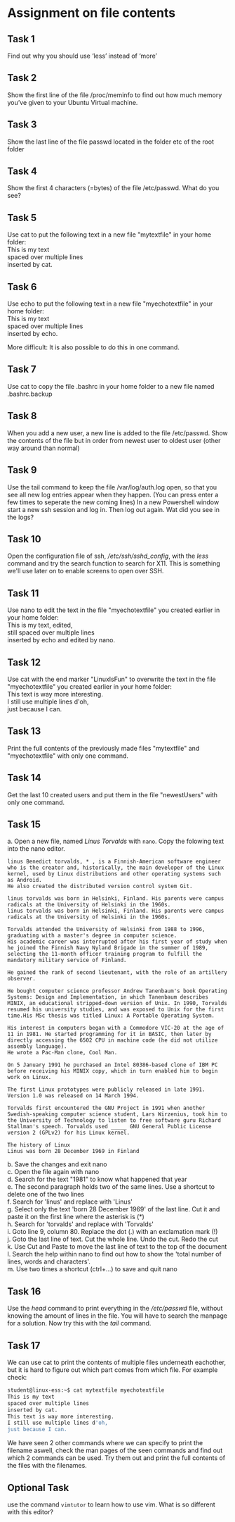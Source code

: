# Assignment on file contents

## Task 1
Find out why you should use ‘less’ instead of ‘more’

## Task 2
Show the first line of the file /proc/meminfo to find out how much memory you’ve given to your Ubuntu Virtual machine.

## Task 3
Show the last line of the file passwd located in the folder etc of the root folder

## Task 4
Show the first 4 characters (=bytes) of the file /etc/passwd. What do you see? 

## Task 5
Use cat to put the following text in a new file "mytextfile" in your home folder:  
This is my text  
spaced over multiple lines  
inserted by cat.

## Task 6
Use echo to put the following text in a new file "myechotextfile" in your home folder:  
This is my text  
spaced over multiple lines  
inserted by echo.
 
More difficult: It is also possible to do this in one command.

## Task 7
Use cat to copy the file .bashrc in your home folder to a new file named .bashrc.backup

## Task 8
When you add a new user, a new line is added to the file /etc/passwd. Show the contents of the file but in order from newest user to oldest user (other way around than normal) 

## Task 9
Use the tail command to keep the file /var/log/auth.log open, so that you see all new log entries appear when they happen. (You can press enter a few times to seperate the new coming lines) In a new Powershell window start a new ssh session and log in. Then log out again. Wat did you see in the logs?

## Task 10
Open the configuration file of ssh, _/etc/ssh/sshd_config_, with the _less_ command and try the search function to search for X11. This is something we'll use later on to enable screens to open over SSH.

## Task 11
Use nano to edit the text in the file "myechotextfile" you created earlier in your home folder:  
This is my text, edited,  
still spaced over multiple lines  
inserted by echo and edited by nano.  

## Task 12
Use cat with the end marker "LinuxIsFun" to overwrite the text in the file "myechotextfile" you created earlier in your home folder:  
This text is way more interesting.  
I still use multiple lines d'oh,  
just because I can.  

## Task 13
Print the full contents of the previously made files "mytextfile" and "myechotextfile" with only one command.

## Task 14
Get the last 10 created users and put them in the file "newestUsers" with only one command.

## Task 15
a. Open a new file, named _Linus Torvalds_ with `nano`. Copy the folowing text into the nano editor.  

```
linus Benedict torvalds, * , is a Finnish-American software engineer who is the creator and, historically, the main developer of the Linux kernel, used by Linux distributions and other operating systems such as Android. 
He also created the distributed version control system Git.

linus torvalds was born in Helsinki, Finland. His parents were campus radicals at the University of Helsinki in the 1960s. 
linus torvalds was born in Helsinki, Finland. His parents were campus radicals at the University of Helsinki in the 1960s. 

Torvalds attended the University of Helsinki from 1988 to 1996, graduating with a master's degree in computer science.
His academic career was interrupted after his first year of study when he joined the Finnish Navy Nyland Brigade in the summer of 1989, selecting the 11-month officer training program to fulfill the mandatory military service of Finland. 

He gained the rank of second lieutenant, with the role of an artillery observer. 

He bought computer science professor Andrew Tanenbaum's book Operating Systems: Design and Implementation, in which Tanenbaum describes MINIX, an educational stripped-down version of Unix. In 1990, Torvalds resumed his university studies, and was exposed to Unix for the first time.His MSc thesis was titled Linux: A Portable Operating System.

His interest in computers began with a Commodore VIC-20 at the age of 11 in 1981. He started programming for it in BASIC, then later by directly accessing the 6502 CPU in machine code (he did not utilize assembly language).
He wrote a Pac-Man clone, Cool Man. 

On 5 January 1991 he purchased an Intel 80386-based clone of IBM PC before receiving his MINIX copy, which in turn enabled him to begin work on Linux.

The first Linux prototypes were publicly released in late 1991. Version 1.0 was released on 14 March 1994.

Torvalds first encountered the GNU Project in 1991 when another Swedish-speaking computer science student, Lars Wirzenius, took him to the University of Technology to listen to free software guru Richard Stallman's speech. Torvalds used _____ GNU General Public License version 2 (GPLv2) for his Linux kernel.

The history of Linux 
Linus was born 28 December 1969 in Finland
```
  
b. Save the changes and exit nano  
c. Open the file again with nano  
d. Search for the text "1981" to know what happened that year  
e. The second paragraph holds two of the same lines. Use a shortcut to delete one of the two lines  
f. Search for 'linus' and replace with 'Linus'  
g. Select only the text 'born 28 December 1969' of the last line. Cut it and paste it on the first line where the asterisk is (\*)  
h. Search for 'torvalds' and replace with 'Torvalds'  
i. Goto line 9, column 80. Replace the dot (.) with an exclamation mark (!)  
j. Goto the last line of text. Cut the whole line. Undo the cut. Redo the cut  
k. Use Cut and Paste to move the last line of text to the top of the document  
l. Search the help within nano to find out how to show the 'total number of lines, words and characters'.   
m. Use two times a shortcut (ctrl+...) to save and quit nano   

## Task 16
Use the _head_ command to print everything in the _/etc/passwd_ file, without knowing the amount of lines in the file. You will have to search the manpage for a solution. Now try this with the _tail_ command.

## Task 17
We can use cat to print the contents of multiple files underneath eachother, but it is hard to figure out which part comes from which file. 
For example check:
```bash
student@linux-ess:~$ cat mytextfile myechotextfile
This is my text
spaced over multiple lines
inserted by cat.
This text is way more interesting.
I still use multiple lines d'oh,
just because I can.
```
We have seen 2 other commands where we can specify to print the filename aswell, check the man pages of the seen commands and find out which 2 commands can be used. Try them out and print the full contents of the files with the filenames.



## Optional Task
use the command `vimtutor` to learn how to use vim. What is so different with this editor? 
